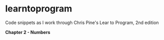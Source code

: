 learntoprogram
==============

Code snippets as I work through Chris Pine's Lear to Program, 2nd edition

**Chapter 2 - Numbers**
